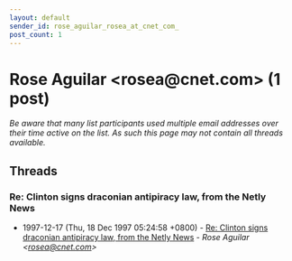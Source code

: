 ```yaml
---
layout: default
sender_id: rose_aguilar_rosea_at_cnet_com_
post_count: 1
---
```


# Rose Aguilar <rosea<span>@</span>cnet.com> (1 post)

_Be aware that many list participants used multiple email addresses over their time active on the list. As such this page may not contain all threads available._

## Threads

### Re: Clinton signs draconian antipiracy law, from the Netly News
+ 1997-12-17 (Thu, 18 Dec 1997 05:24:58 +0800) - [Re: Clinton signs draconian antipiracy law, from the Netly News](/archive/1997/12/6a48b362450e3f84f24459fa7dfa4473f69cd6f5e223b0f40a615fd68ca3754d) - _Rose Aguilar \<rosea@cnet.com\>_

